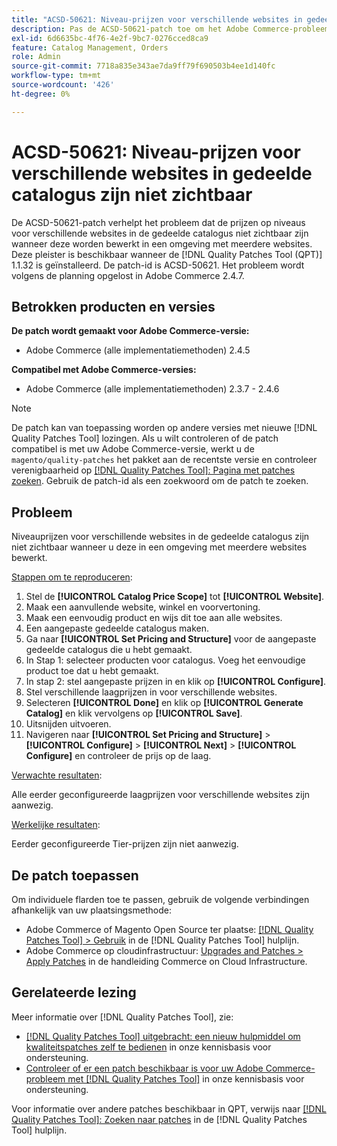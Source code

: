 ```yaml
---
title: "ACSD-50621: Niveau-prijzen voor verschillende websites in gedeelde catalogus zijn niet zichtbaar"
description: Pas de ACSD-50621-patch toe om het Adobe Commerce-probleem op te lossen, waarbij de prijzen op niveaus voor verschillende websites in de gedeelde catalogus niet zichtbaar zijn wanneer u ze bewerkt in een omgeving met meerdere websites.
exl-id: 6d6635bc-4f76-4e2f-9bc7-0276cced8ca9
feature: Catalog Management, Orders
role: Admin
source-git-commit: 7718a835e343ae7da9ff79f690503b4ee1d140fc
workflow-type: tm+mt
source-wordcount: '426'
ht-degree: 0%

---
```


# ACSD-50621: Niveau-prijzen voor verschillende websites in gedeelde catalogus zijn niet zichtbaar

De ACSD-50621-patch verhelpt het probleem dat de prijzen op niveaus voor verschillende websites in de gedeelde catalogus niet zichtbaar zijn wanneer deze worden bewerkt in een omgeving met meerdere websites. Deze pleister is beschikbaar wanneer de [!DNL Quality Patches Tool (QPT)] 1.1.32 is geïnstalleerd. De patch-id is ACSD-50621. Het probleem wordt volgens de planning opgelost in Adobe Commerce 2.4.7.

## Betrokken producten en versies

**De patch wordt gemaakt voor Adobe Commerce-versie:**

* Adobe Commerce (alle implementatiemethoden) 2.4.5

**Compatibel met Adobe Commerce-versies:**

* Adobe Commerce (alle implementatiemethoden) 2.3.7 - 2.4.6

>[!NOTE]
>
>De patch kan van toepassing worden op andere versies met nieuwe [!DNL Quality Patches Tool] lozingen. Als u wilt controleren of de patch compatibel is met uw Adobe Commerce-versie, werkt u de `magento/quality-patches` het pakket aan de recentste versie en controleer verenigbaarheid op [[!DNL Quality Patches Tool]: Pagina met patches zoeken](https://experienceleague.adobe.com/tools/commerce-quality-patches/index.html). Gebruik de patch-id als een zoekwoord om de patch te zoeken.

## Probleem

Niveauprijzen voor verschillende websites in de gedeelde catalogus zijn niet zichtbaar wanneer u deze in een omgeving met meerdere websites bewerkt.

<u>Stappen om te reproduceren</u>:

1. Stel de **[!UICONTROL Catalog Price Scope]** tot **[!UICONTROL Website]**.
1. Maak een aanvullende website, winkel en voorvertoning.
1. Maak een eenvoudig product en wijs dit toe aan alle websites.
1. Een aangepaste gedeelde catalogus maken.
1. Ga naar **[!UICONTROL Set Pricing and Structure]** voor de aangepaste gedeelde catalogus die u hebt gemaakt.
1. In Stap 1: selecteer producten voor catalogus. Voeg het eenvoudige product toe dat u hebt gemaakt.
1. In stap 2: stel aangepaste prijzen in en klik op **[!UICONTROL Configure]**.
1. Stel verschillende laagprijzen in voor verschillende websites.
1. Selecteren **[!UICONTROL Done]** en klik op **[!UICONTROL Generate Catalog]** en klik vervolgens op **[!UICONTROL Save]**.
1. Uitsnijden uitvoeren.
1. Navigeren naar **[!UICONTROL Set Pricing and Structure]** > **[!UICONTROL Configure]** > **[!UICONTROL Next]** > **[!UICONTROL Configure]** en controleer de prijs op de laag.

<u>Verwachte resultaten</u>:

Alle eerder geconfigureerde laagprijzen voor verschillende websites zijn aanwezig.

<u>Werkelijke resultaten</u>:

Eerder geconfigureerde Tier-prijzen zijn niet aanwezig.

## De patch toepassen

Om individuele flarden toe te passen, gebruik de volgende verbindingen afhankelijk van uw plaatsingsmethode:

* Adobe Commerce of Magento Open Source ter plaatse: [[!DNL Quality Patches Tool] > Gebruik](https://experienceleague.adobe.com/docs/commerce-operations/tools/quality-patches-tool/usage.html) in de [!DNL Quality Patches Tool] hulplijn.
* Adobe Commerce op cloudinfrastructuur: [Upgrades and Patches > Apply Patches](https://experienceleague.adobe.com/docs/commerce-cloud-service/user-guide/develop/upgrade/apply-patches.html) in de handleiding Commerce on Cloud Infrastructure.

## Gerelateerde lezing

Meer informatie over [!DNL Quality Patches Tool], zie:

* [[!DNL Quality Patches Tool] uitgebracht: een nieuw hulpmiddel om kwaliteitspatches zelf te bedienen](/help/announcements/adobe-commerce-announcements/magento-quality-patches-released-new-tool-to-self-serve-quality-patches.md) in onze kennisbasis voor ondersteuning.
* [Controleer of er een patch beschikbaar is voor uw Adobe Commerce-probleem met [!DNL Quality Patches Tool]](/help/support-tools/patches-available-in-qpt-tool/check-patch-for-magento-issue-with-magento-quality-patches.md) in onze kennisbasis voor ondersteuning.

Voor informatie over andere patches beschikbaar in QPT, verwijs naar [[!DNL Quality Patches Tool]: Zoeken naar patches](https://experienceleague.adobe.com/tools/commerce-quality-patches/index.html) in de [!DNL Quality Patches Tool] hulplijn.
